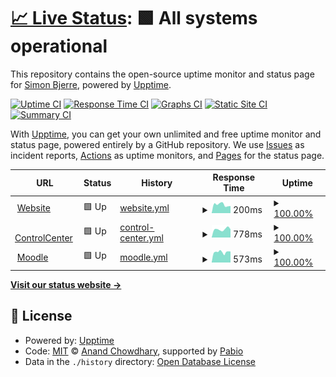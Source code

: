 # [📈 Live Status](https://bjerrecs.github.io/uptime): <!--live status--> **🟩 All systems operational**

This repository contains the open-source uptime monitor and status page for [Simon Bjerre](https://bjerrecs.github.io/uptime), powered by [Upptime](https://github.com/upptime/upptime).

[![Uptime CI](https://github.com/bjerrecs/uptime/workflows/Uptime%20CI/badge.svg)](https://github.com/bjerrecs/uptime/actions?query=workflow%3A%22Uptime+CI%22)
[![Response Time CI](https://github.com/bjerrecs/uptime/workflows/Response%20Time%20CI/badge.svg)](https://github.com/bjerrecs/uptime/actions?query=workflow%3A%22Response+Time+CI%22)
[![Graphs CI](https://github.com/bjerrecs/uptime/workflows/Graphs%20CI/badge.svg)](https://github.com/bjerrecs/uptime/actions?query=workflow%3A%22Graphs+CI%22)
[![Static Site CI](https://github.com/bjerrecs/uptime/workflows/Static%20Site%20CI/badge.svg)](https://github.com/bjerrecs/uptime/actions?query=workflow%3A%22Static+Site+CI%22)
[![Summary CI](https://github.com/bjerrecs/uptime/workflows/Summary%20CI/badge.svg)](https://github.com/bjerrecs/uptime/actions?query=workflow%3A%22Summary+CI%22)

With [Upptime](https://upptime.js.org), you can get your own unlimited and free uptime monitor and status page, powered entirely by a GitHub repository. We use [Issues](https://github.com/bjerrecs/uptime/issues) as incident reports, [Actions](https://github.com/bjerrecs/uptime/actions) as uptime monitors, and [Pages](https://bjerrecs.github.io/uptime) for the status page.

<!--start: status pages-->
<!-- This summary is generated by Upptime (https://github.com/upptime/upptime) -->
<!-- Do not edit this manually, your changes will be overwritten -->
<!-- prettier-ignore -->
| URL | Status | History | Response Time | Uptime |
| --- | ------ | ------- | ------------- | ------ |
| <img alt="" src="https://icons.duckduckgo.com/ip3/home.vatsca.org.ico" height="13"> [Website](https://home.vatsca.org) | 🟩 Up | [website.yml](https://github.com/bjerrecs/uptime/commits/HEAD/history/website.yml) | <details><summary><img alt="Response time graph" src="./graphs/website/response-time-week.png" height="20"> 200ms</summary><br><a href="https://bjerrecs.github.io/uptime/history/website"><img alt="Response time 228" src="https://img.shields.io/endpoint?url=https%3A%2F%2Fraw.githubusercontent.com%2Fbjerrecs%2Fuptime%2FHEAD%2Fapi%2Fwebsite%2Fresponse-time.json"></a><br><a href="https://bjerrecs.github.io/uptime/history/website"><img alt="24-hour response time 169" src="https://img.shields.io/endpoint?url=https%3A%2F%2Fraw.githubusercontent.com%2Fbjerrecs%2Fuptime%2FHEAD%2Fapi%2Fwebsite%2Fresponse-time-day.json"></a><br><a href="https://bjerrecs.github.io/uptime/history/website"><img alt="7-day response time 200" src="https://img.shields.io/endpoint?url=https%3A%2F%2Fraw.githubusercontent.com%2Fbjerrecs%2Fuptime%2FHEAD%2Fapi%2Fwebsite%2Fresponse-time-week.json"></a><br><a href="https://bjerrecs.github.io/uptime/history/website"><img alt="30-day response time 235" src="https://img.shields.io/endpoint?url=https%3A%2F%2Fraw.githubusercontent.com%2Fbjerrecs%2Fuptime%2FHEAD%2Fapi%2Fwebsite%2Fresponse-time-month.json"></a><br><a href="https://bjerrecs.github.io/uptime/history/website"><img alt="1-year response time 228" src="https://img.shields.io/endpoint?url=https%3A%2F%2Fraw.githubusercontent.com%2Fbjerrecs%2Fuptime%2FHEAD%2Fapi%2Fwebsite%2Fresponse-time-year.json"></a></details> | <details><summary><a href="https://bjerrecs.github.io/uptime/history/website">100.00%</a></summary><a href="https://bjerrecs.github.io/uptime/history/website"><img alt="All-time uptime 100.00%" src="https://img.shields.io/endpoint?url=https%3A%2F%2Fraw.githubusercontent.com%2Fbjerrecs%2Fuptime%2FHEAD%2Fapi%2Fwebsite%2Fuptime.json"></a><br><a href="https://bjerrecs.github.io/uptime/history/website"><img alt="24-hour uptime 100.00%" src="https://img.shields.io/endpoint?url=https%3A%2F%2Fraw.githubusercontent.com%2Fbjerrecs%2Fuptime%2FHEAD%2Fapi%2Fwebsite%2Fuptime-day.json"></a><br><a href="https://bjerrecs.github.io/uptime/history/website"><img alt="7-day uptime 100.00%" src="https://img.shields.io/endpoint?url=https%3A%2F%2Fraw.githubusercontent.com%2Fbjerrecs%2Fuptime%2FHEAD%2Fapi%2Fwebsite%2Fuptime-week.json"></a><br><a href="https://bjerrecs.github.io/uptime/history/website"><img alt="30-day uptime 100.00%" src="https://img.shields.io/endpoint?url=https%3A%2F%2Fraw.githubusercontent.com%2Fbjerrecs%2Fuptime%2FHEAD%2Fapi%2Fwebsite%2Fuptime-month.json"></a><br><a href="https://bjerrecs.github.io/uptime/history/website"><img alt="1-year uptime 100.00%" src="https://img.shields.io/endpoint?url=https%3A%2F%2Fraw.githubusercontent.com%2Fbjerrecs%2Fuptime%2FHEAD%2Fapi%2Fwebsite%2Fuptime-year.json"></a></details>
| <img alt="" src="https://icons.duckduckgo.com/ip3/cc.vatsim-scandinavia.org.ico" height="13"> [ControlCenter](https://cc.vatsim-scandinavia.org) | 🟩 Up | [control-center.yml](https://github.com/bjerrecs/uptime/commits/HEAD/history/control-center.yml) | <details><summary><img alt="Response time graph" src="./graphs/control-center/response-time-week.png" height="20"> 778ms</summary><br><a href="https://bjerrecs.github.io/uptime/history/control-center"><img alt="Response time 1124" src="https://img.shields.io/endpoint?url=https%3A%2F%2Fraw.githubusercontent.com%2Fbjerrecs%2Fuptime%2FHEAD%2Fapi%2Fcontrol-center%2Fresponse-time.json"></a><br><a href="https://bjerrecs.github.io/uptime/history/control-center"><img alt="24-hour response time 773" src="https://img.shields.io/endpoint?url=https%3A%2F%2Fraw.githubusercontent.com%2Fbjerrecs%2Fuptime%2FHEAD%2Fapi%2Fcontrol-center%2Fresponse-time-day.json"></a><br><a href="https://bjerrecs.github.io/uptime/history/control-center"><img alt="7-day response time 778" src="https://img.shields.io/endpoint?url=https%3A%2F%2Fraw.githubusercontent.com%2Fbjerrecs%2Fuptime%2FHEAD%2Fapi%2Fcontrol-center%2Fresponse-time-week.json"></a><br><a href="https://bjerrecs.github.io/uptime/history/control-center"><img alt="30-day response time 1195" src="https://img.shields.io/endpoint?url=https%3A%2F%2Fraw.githubusercontent.com%2Fbjerrecs%2Fuptime%2FHEAD%2Fapi%2Fcontrol-center%2Fresponse-time-month.json"></a><br><a href="https://bjerrecs.github.io/uptime/history/control-center"><img alt="1-year response time 1124" src="https://img.shields.io/endpoint?url=https%3A%2F%2Fraw.githubusercontent.com%2Fbjerrecs%2Fuptime%2FHEAD%2Fapi%2Fcontrol-center%2Fresponse-time-year.json"></a></details> | <details><summary><a href="https://bjerrecs.github.io/uptime/history/control-center">100.00%</a></summary><a href="https://bjerrecs.github.io/uptime/history/control-center"><img alt="All-time uptime 100.00%" src="https://img.shields.io/endpoint?url=https%3A%2F%2Fraw.githubusercontent.com%2Fbjerrecs%2Fuptime%2FHEAD%2Fapi%2Fcontrol-center%2Fuptime.json"></a><br><a href="https://bjerrecs.github.io/uptime/history/control-center"><img alt="24-hour uptime 100.00%" src="https://img.shields.io/endpoint?url=https%3A%2F%2Fraw.githubusercontent.com%2Fbjerrecs%2Fuptime%2FHEAD%2Fapi%2Fcontrol-center%2Fuptime-day.json"></a><br><a href="https://bjerrecs.github.io/uptime/history/control-center"><img alt="7-day uptime 100.00%" src="https://img.shields.io/endpoint?url=https%3A%2F%2Fraw.githubusercontent.com%2Fbjerrecs%2Fuptime%2FHEAD%2Fapi%2Fcontrol-center%2Fuptime-week.json"></a><br><a href="https://bjerrecs.github.io/uptime/history/control-center"><img alt="30-day uptime 100.00%" src="https://img.shields.io/endpoint?url=https%3A%2F%2Fraw.githubusercontent.com%2Fbjerrecs%2Fuptime%2FHEAD%2Fapi%2Fcontrol-center%2Fuptime-month.json"></a><br><a href="https://bjerrecs.github.io/uptime/history/control-center"><img alt="1-year uptime 100.00%" src="https://img.shields.io/endpoint?url=https%3A%2F%2Fraw.githubusercontent.com%2Fbjerrecs%2Fuptime%2FHEAD%2Fapi%2Fcontrol-center%2Fuptime-year.json"></a></details>
| <img alt="" src="https://icons.duckduckgo.com/ip3/moodle.vatsim-scandinavia.org.ico" height="13"> [Moodle](https://moodle.vatsim-scandinavia.org/login/index.php) | 🟩 Up | [moodle.yml](https://github.com/bjerrecs/uptime/commits/HEAD/history/moodle.yml) | <details><summary><img alt="Response time graph" src="./graphs/moodle/response-time-week.png" height="20"> 573ms</summary><br><a href="https://bjerrecs.github.io/uptime/history/moodle"><img alt="Response time 915" src="https://img.shields.io/endpoint?url=https%3A%2F%2Fraw.githubusercontent.com%2Fbjerrecs%2Fuptime%2FHEAD%2Fapi%2Fmoodle%2Fresponse-time.json"></a><br><a href="https://bjerrecs.github.io/uptime/history/moodle"><img alt="24-hour response time 606" src="https://img.shields.io/endpoint?url=https%3A%2F%2Fraw.githubusercontent.com%2Fbjerrecs%2Fuptime%2FHEAD%2Fapi%2Fmoodle%2Fresponse-time-day.json"></a><br><a href="https://bjerrecs.github.io/uptime/history/moodle"><img alt="7-day response time 573" src="https://img.shields.io/endpoint?url=https%3A%2F%2Fraw.githubusercontent.com%2Fbjerrecs%2Fuptime%2FHEAD%2Fapi%2Fmoodle%2Fresponse-time-week.json"></a><br><a href="https://bjerrecs.github.io/uptime/history/moodle"><img alt="30-day response time 973" src="https://img.shields.io/endpoint?url=https%3A%2F%2Fraw.githubusercontent.com%2Fbjerrecs%2Fuptime%2FHEAD%2Fapi%2Fmoodle%2Fresponse-time-month.json"></a><br><a href="https://bjerrecs.github.io/uptime/history/moodle"><img alt="1-year response time 915" src="https://img.shields.io/endpoint?url=https%3A%2F%2Fraw.githubusercontent.com%2Fbjerrecs%2Fuptime%2FHEAD%2Fapi%2Fmoodle%2Fresponse-time-year.json"></a></details> | <details><summary><a href="https://bjerrecs.github.io/uptime/history/moodle">100.00%</a></summary><a href="https://bjerrecs.github.io/uptime/history/moodle"><img alt="All-time uptime 100.00%" src="https://img.shields.io/endpoint?url=https%3A%2F%2Fraw.githubusercontent.com%2Fbjerrecs%2Fuptime%2FHEAD%2Fapi%2Fmoodle%2Fuptime.json"></a><br><a href="https://bjerrecs.github.io/uptime/history/moodle"><img alt="24-hour uptime 100.00%" src="https://img.shields.io/endpoint?url=https%3A%2F%2Fraw.githubusercontent.com%2Fbjerrecs%2Fuptime%2FHEAD%2Fapi%2Fmoodle%2Fuptime-day.json"></a><br><a href="https://bjerrecs.github.io/uptime/history/moodle"><img alt="7-day uptime 100.00%" src="https://img.shields.io/endpoint?url=https%3A%2F%2Fraw.githubusercontent.com%2Fbjerrecs%2Fuptime%2FHEAD%2Fapi%2Fmoodle%2Fuptime-week.json"></a><br><a href="https://bjerrecs.github.io/uptime/history/moodle"><img alt="30-day uptime 100.00%" src="https://img.shields.io/endpoint?url=https%3A%2F%2Fraw.githubusercontent.com%2Fbjerrecs%2Fuptime%2FHEAD%2Fapi%2Fmoodle%2Fuptime-month.json"></a><br><a href="https://bjerrecs.github.io/uptime/history/moodle"><img alt="1-year uptime 100.00%" src="https://img.shields.io/endpoint?url=https%3A%2F%2Fraw.githubusercontent.com%2Fbjerrecs%2Fuptime%2FHEAD%2Fapi%2Fmoodle%2Fuptime-year.json"></a></details>

<!--end: status pages-->

[**Visit our status website →**](https://bjerrecs.github.io/uptime)

## 📄 License

- Powered by: [Upptime](https://github.com/upptime/upptime)
- Code: [MIT](./LICENSE) © [Anand Chowdhary](https://anandchowdhary.com), supported by [Pabio](https://pabio.com)
- Data in the `./history` directory: [Open Database License](https://opendatacommons.org/licenses/odbl/1-0/)
